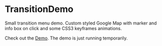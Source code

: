 TransitionDemo
==============

Small transition menu demo. Custom styled Google Map with marker and info box on click and some CSS3 keyframes animations.

Check out the [Demo](http://icytin.github.io/TransitionDemo/). The demo is just running temporarily.
